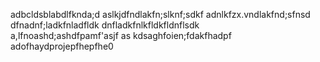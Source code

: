adbcldsblabdlfknda;d
aslkjdfndlakfn;slknf;sdkf
adnlkfzx.vndlakfnd;sfnsd
dfnadnf;ladkfnladfldk
dnfladkfnlkfldkfldnflsdk\
a,lfnoashd;ashdfpamf'asjf
as kdsaghfoien;fdakfhadpf
adofhaydprojepfhepfhe0
